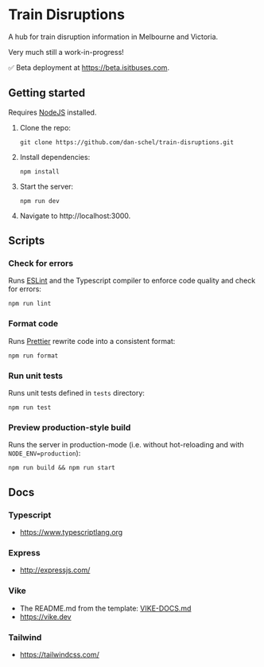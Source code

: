 # Train Disruptions

A hub for train disruption information in Melbourne and Victoria.

Very much still a work-in-progress!

✅ Beta deployment at https://beta.isitbuses.com.

## Getting started

Requires [NodeJS](https://nodejs.org/en) installed.

1. Clone the repo:

   ```
   git clone https://github.com/dan-schel/train-disruptions.git
   ```

2. Install dependencies:

   ```
   npm install
   ```

3. Start the server:

   ```
   npm run dev
   ```

4. Navigate to http://localhost:3000.

## Scripts

### Check for errors

Runs [ESLint](https://eslint.org/) and the Typescript compiler to enforce code quality and check for errors:

```
npm run lint
```

### Format code

Runs [Prettier](https://prettier.io/) rewrite code into a consistent format:

```
npm run format
```

### Run unit tests

Runs unit tests defined in `tests` directory:

```
npm run test
```

### Preview production-style build

Runs the server in production-mode (i.e. without hot-reloading and with `NODE_ENV=production`):

```
npm run build && npm run start
```

## Docs

### Typescript

- https://www.typescriptlang.org

### Express

- http://expressjs.com/

### Vike

- The README.md from the template: [VIKE-DOCS.md](./VIKE-DOCS.md)
- https://vike.dev

### Tailwind

- https://tailwindcss.com/
